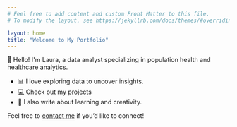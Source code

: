 ```yaml
---
# Feel free to add content and custom Front Matter to this file.
# To modify the layout, see https://jekyllrb.com/docs/themes/#overriding-theme-defaults

layout: home
title: "Welcome to My Portfolio"
---
```


👋 Hello! I'm Laura, a data analyst specializing in population health and healthcare analytics. 

- 📊 I love exploring data to uncover insights.
- 💻 Check out my [projects](projects.html)
- 🧠 I also write about learning and creativity.

Feel free to [contact me](contact.html) if you’d like to connect!